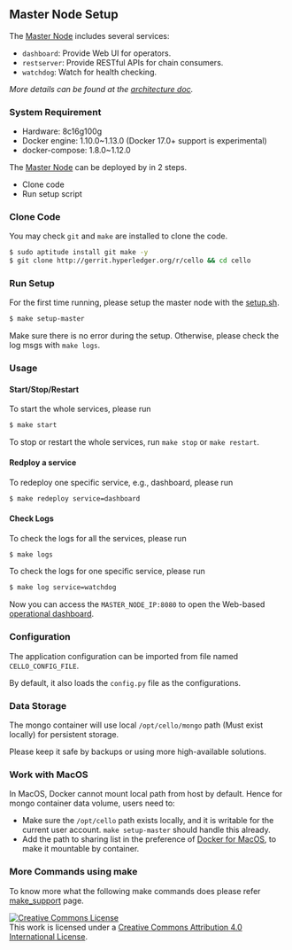 ## Master Node Setup
The [Master Node](./terminology.md) includes several services:

* `dashboard`: Provide Web UI for operators.
* `restserver`: Provide RESTful APIs for chain consumers.
* `watchdog`: Watch for health checking.

*More details can be found at the [architecture doc](./arch.md).*

### System Requirement

* Hardware: 8c16g100g
* Docker engine: 1.10.0~1.13.0 (Docker 17.0+ support is experimental)
* docker-compose: 1.8.0~1.12.0

The [Master Node](./terminology.md) can be deployed by in 2 steps.

* Clone code
* Run setup script

### Clone Code

You may check `git` and `make` are installed to clone the code.

```sh
$ sudo aptitude install git make -y
$ git clone http://gerrit.hyperledger.org/r/cello && cd cello
```
### Run Setup

For the first time running, please setup the master node with the [setup.sh](https://github.com/hyperledger/cello/blob/master/scripts/master_node/setup.sh).

```sh
$ make setup-master
```

Make sure there is no error during the setup. Otherwise, please check the log msgs with `make logs`.

### Usage

#### Start/Stop/Restart
To start the whole services, please run

```sh
$ make start
```

To stop or restart the whole services, run `make stop` or `make restart`.

#### Redploy a service
To redeploy one specific service, e.g., dashboard, please run

```sh
$ make redeploy service=dashboard
```

#### Check Logs
To check the logs for all the services, please run

```sh
$ make logs
```

To check the logs for one specific service, please run
```sh
$ make log service=watchdog
```

Now you can access the `MASTER_NODE_IP:8080` to open the Web-based [operational dashboard](./dashboard.md).

### Configuration
The application configuration can be imported from file named `CELLO_CONFIG_FILE`.

By default, it also loads the `config.py` file as the configurations.

### Data Storage
The mongo container will use local `/opt/cello/mongo` path (Must exist locally) for persistent storage.

Please keep it safe by backups or using more high-available solutions.

### Work with MacOS

In MacOS, Docker cannot mount local path from host by default. Hence for mongo container data volume, users need to:

* Make sure the `/opt/cello` path exists locally, and it is writable for the current user account. `make setup-master` should handle this already.
* Add the path to sharing list in the preference of [Docker for MacOS](https://docs.docker.com/docker-for-mac/install/), to make it mountable by container.

### More Commands using make

To know more what the following make commands does please refer [make_support](./make_support.md) page.

<a rel="license" href="http://creativecommons.org/licenses/by/4.0/"><img alt="Creative Commons License" style="border-width:0" src="https://i.creativecommons.org/l/by/4.0/88x31.png" /></a><br />This work is licensed under a <a rel="license" href="http://creativecommons.org/licenses/by/4.0/">Creative Commons Attribution 4.0 International License</a>.
